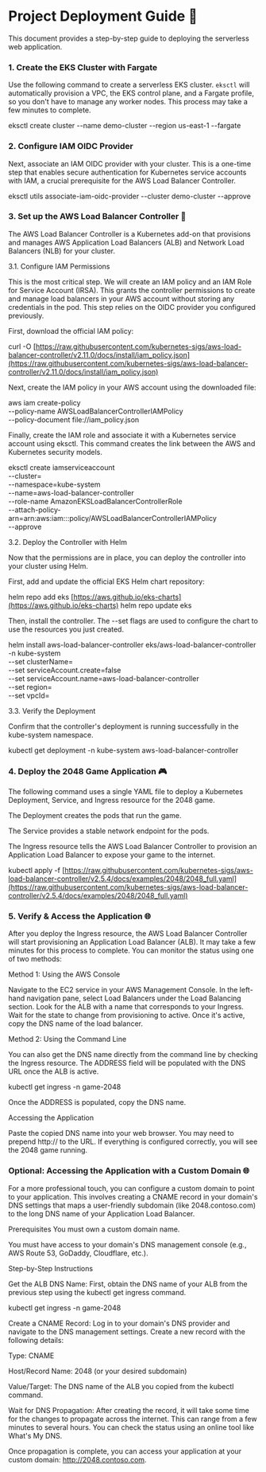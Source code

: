 # Project Deployment Guide 🚀

This document provides a step-by-step guide to deploying the serverless web application.

### 1. Create the EKS Cluster with Fargate

Use the following command to create a serverless EKS cluster. `eksctl` will automatically provision a VPC, the EKS control plane, and a Fargate profile, so you don't have to manage any worker nodes. This process may take a few minutes to complete.

eksctl create cluster --name demo-cluster --region us-east-1 --fargate

### 2. Configure IAM OIDC Provider

Next, associate an IAM OIDC provider with your cluster. This is a one-time step that enables secure authentication for Kubernetes service accounts with IAM, a crucial prerequisite for the AWS Load Balancer Controller.

eksctl utils associate-iam-oidc-provider --cluster demo-cluster --approve

### 3. Set up the AWS Load Balancer Controller 🚦

The AWS Load Balancer Controller is a Kubernetes add-on that provisions and manages AWS Application Load Balancers (ALB) and Network Load Balancers (NLB) for your cluster.

3.1. Configure IAM Permissions

This is the most critical step. We will create an IAM policy and an IAM Role for Service Account (IRSA). This grants the controller permissions to create and manage load balancers in your AWS account without storing any credentials in the pod. This step relies on the OIDC provider you configured previously.

First, download the official IAM policy:

curl -O [https://raw.githubusercontent.com/kubernetes-sigs/aws-load-balancer-controller/v2.11.0/docs/install/iam_policy.json](https://raw.githubusercontent.com/kubernetes-sigs/aws-load-balancer-controller/v2.11.0/docs/install/iam_policy.json)

Next, create the IAM policy in your AWS account using the downloaded file:

aws iam create-policy \
    --policy-name AWSLoadBalancerControllerIAMPolicy \
    --policy-document file://iam_policy.json

Finally, create the IAM role and associate it with a Kubernetes service account using eksctl. This command creates the link between the AWS and Kubernetes security models.

eksctl create iamserviceaccount \
    --cluster=<your-cluster-name> \
    --namespace=kube-system \
    --name=aws-load-balancer-controller \
    --role-name AmazonEKSLoadBalancerControllerRole \
    --attach-policy-arn=arn:aws:iam::<your-aws-account-id>:policy/AWSLoadBalancerControllerIAMPolicy \
    --approve

3.2. Deploy the Controller with Helm

Now that the permissions are in place, you can deploy the controller into your cluster using Helm.

First, add and update the official EKS Helm chart repository:

helm repo add eks [https://aws.github.io/eks-charts](https://aws.github.io/eks-charts)
helm repo update eks

Then, install the controller. The --set flags are used to configure the chart to use the resources you just created.

helm install aws-load-balancer-controller eks/aws-load-balancer-controller -n kube-system \
    --set clusterName=<your-cluster-name> \
    --set serviceAccount.create=false \
    --set serviceAccount.name=aws-load-balancer-controller \
    --set region=<your-region> \
    --set vpcId=<your-vpc-id>

3.3. Verify the Deployment

Confirm that the controller's deployment is running successfully in the kube-system namespace.

kubectl get deployment -n kube-system aws-load-balancer-controller

### 4. Deploy the 2048 Game Application 🎮

The following command uses a single YAML file to deploy a Kubernetes Deployment, Service, and Ingress resource for the 2048 game.

The Deployment creates the pods that run the game.

The Service provides a stable network endpoint for the pods.

The Ingress resource tells the AWS Load Balancer Controller to provision an Application Load Balancer to expose your game to the internet.

kubectl apply -f [https://raw.githubusercontent.com/kubernetes-sigs/aws-load-balancer-controller/v2.5.4/docs/examples/2048/2048_full.yaml](https://raw.githubusercontent.com/kubernetes-sigs/aws-load-balancer-controller/v2.5.4/docs/examples/2048/2048_full.yaml)

### 5. Verify & Access the Application 🌐

After you deploy the Ingress resource, the AWS Load Balancer Controller will start provisioning an Application Load Balancer (ALB). It may take a few minutes for this process to complete. You can monitor the status using one of two methods:

Method 1: Using the AWS Console

Navigate to the EC2 service in your AWS Management Console. In the left-hand navigation pane, select Load Balancers under the Load Balancing section. Look for the ALB with a name that corresponds to your Ingress. Wait for the state to change from provisioning to active. Once it's active, copy the DNS name of the load balancer.

Method 2: Using the Command Line

You can also get the DNS name directly from the command line by checking the Ingress resource. The ADDRESS field will be populated with the DNS URL once the ALB is active.

kubectl get ingress -n game-2048

Once the ADDRESS is populated, copy the DNS name.

Accessing the Application

Paste the copied DNS name into your web browser. You may need to prepend http:// to the URL. If everything is configured correctly, you will see the 2048 game running.

### Optional: Accessing the Application with a Custom Domain 🌐

For a more professional touch, you can configure a custom domain to point to your application. This involves creating a CNAME record in your domain's DNS settings that maps a user-friendly subdomain (like 2048.contoso.com) to the long DNS name of your Application Load Balancer.

Prerequisites
You must own a custom domain name.

You must have access to your domain's DNS management console (e.g., AWS Route 53, GoDaddy, Cloudflare, etc.).

Step-by-Step Instructions

Get the ALB DNS Name: First, obtain the DNS name of your ALB from the previous step using the kubectl get ingress command.

kubectl get ingress -n game-2048

Create a CNAME Record: Log in to your domain's DNS provider and navigate to the DNS management settings. Create a new record with the following details:

Type: CNAME

Host/Record Name: 2048 (or your desired subdomain)

Value/Target: The DNS name of the ALB you copied from the kubectl command.

Wait for DNS Propagation: After creating the record, it will take some time for the changes to propagate across the internet. This can range from a few minutes to several hours. You can check the status using an online tool like What's My DNS.

Once propagation is complete, you can access your application at your custom domain: http://2048.contoso.com.


